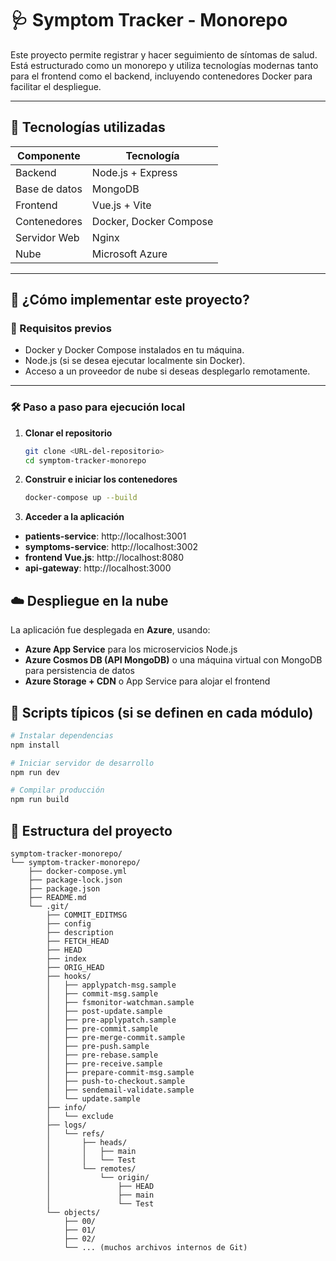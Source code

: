 # 🩺 Symptom Tracker - Monorepo

Este proyecto permite registrar y hacer seguimiento de síntomas de salud. Está estructurado como un monorepo y utiliza tecnologías modernas tanto para el frontend como el backend, incluyendo contenedores Docker para facilitar el despliegue.

---

## 🚀 Tecnologías utilizadas

| Componente     | Tecnología         |
|----------------|--------------------|
| Backend        | Node.js + Express  |
| Base de datos  | MongoDB            |
| Frontend       | Vue.js + Vite      |
| Contenedores   | Docker, Docker Compose |
| Servidor Web   | Nginx              |
| Nube           | Microsoft Azure    |

---

## 🚀 ¿Cómo implementar este proyecto?

### 🔧 Requisitos previos

- Docker y Docker Compose instalados en tu máquina.
- Node.js (si se desea ejecutar localmente sin Docker).
- Acceso a un proveedor de nube si deseas desplegarlo remotamente.

---

### 🛠️ Paso a paso para ejecución local

1. **Clonar el repositorio**
   ```bash
   git clone <URL-del-repositorio>
   cd symptom-tracker-monorepo
   
2. **Construir e iniciar los contenedores**
   ```bash
   docker-compose up --build

3. **Acceder a la aplicación**
- **patients-service**: http://localhost:3001
- **symptoms-service**: http://localhost:3002
- **frontend Vue.js**: http://localhost:8080
- **api-gateway**:  http://localhost:3000

## ☁️ Despliegue en la nube

La aplicación fue desplegada en **Azure**, usando:

- **Azure App Service** para los microservicios Node.js
- **Azure Cosmos DB (API MongoDB)** o una máquina virtual con MongoDB para persistencia de datos
- **Azure Storage + CDN** o App Service para alojar el frontend

## 🧪 Scripts típicos (si se definen en cada módulo)

```bash
# Instalar dependencias
npm install

# Iniciar servidor de desarrollo
npm run dev

# Compilar producción
npm run build
```

## 📁 Estructura del proyecto

```text
symptom-tracker-monorepo/
└── symptom-tracker-monorepo/
    ├── docker-compose.yml
    ├── package-lock.json
    ├── package.json
    ├── README.md
    └── .git/
        ├── COMMIT_EDITMSG
        ├── config
        ├── description
        ├── FETCH_HEAD
        ├── HEAD
        ├── index
        ├── ORIG_HEAD
        ├── hooks/
        │   ├── applypatch-msg.sample
        │   ├── commit-msg.sample
        │   ├── fsmonitor-watchman.sample
        │   ├── post-update.sample
        │   ├── pre-applypatch.sample
        │   ├── pre-commit.sample
        │   ├── pre-merge-commit.sample
        │   ├── pre-push.sample
        │   ├── pre-rebase.sample
        │   ├── pre-receive.sample
        │   ├── prepare-commit-msg.sample
        │   ├── push-to-checkout.sample
        │   ├── sendemail-validate.sample
        │   └── update.sample
        ├── info/
        │   └── exclude
        ├── logs/
        │   └── refs/
        │       ├── heads/
        │       │   ├── main
        │       │   └── Test
        │       └── remotes/
        │           └── origin/
        │               ├── HEAD
        │               ├── main
        │               └── Test
        └── objects/
            ├── 00/
            ├── 01/
            ├── 02/
            └── ... (muchos archivos internos de Git)



